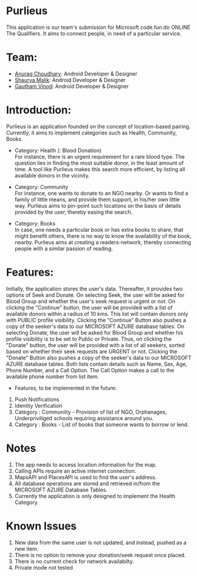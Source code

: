 # Purlieus

This application is our team's submission for Microsoft code.fun.do ONLINE The Qualifiers. It aims to connect people, in need of a particular service.

Team:
==

* [Anurag Choudhary](https://github.com/anurag-23/): Android Developer & Designer
* [Shaurya Malik](https://github.com/shauryamalik): Android Developer & Designer
* [Gautham Vinod](https://github.com/demonic-bling/): Android Developer & Designer

Introduction:
==

Purlieus is an application founded on the concept of location-based pairing. Currently, it aims to implement categories such as Health, Community, Books.

* Category: Health (: Blood Donation)<br/>
For instance, there is an urgent requirement for a rare blood type. The question lies in finding the most suitable donor, in the least amount of time. 	A tool like Purlieus makes this search more efficient, by listing all available donors in the vicinity. 

* Category: Community<br/>
For instance, one wants to donate to an NGO nearby. Or wants to find a family of little means, and provide them support, in his/her own little way. 	Purlieus aims to pin-point such locations on the basis of details provided by the user, thereby easing the search.

* Category: Books<br/>
In case, one needs a particular book or has extra books to share, that might benefit others, there is no way to know the availability of the book, 	nearby. Purlieus aims at creating a readers-network, thereby connecting people with a similar passion of reading.

Features:
==

Initially, the application stores the user's data. Thereafter, it provides two options of Seek and Donate.
On selecting Seek, the user will be asked for Blood Group and whether the user's seek request is urgent or not. On clicking the "Continue" button, the 	user will be provided with a list of available donors within a radius of 10 kms. This list will contain donors only with PUBLIC profile visibility. Clicking 		the "Continue" Button also pushes a copy of the seeker's data to our MICROSOFT AZURE database tables.
On selecting Donate, the user will be asked for Blood Group and whether his profile visibility is to be set to Public or Private. Thus, on clicking the 	"Donate" button, the user will be provided with a list of all seekers, sorted based on whether their seek requests are URGENT or not. Clicking 	the "Donate" 	Button also pushes a copy of the seeker's data to our MICROSOFT AZURE database tables.
Both lists contain details such as Name, Sex, Age, Phone Number, and a Call Option. The Call Option makes a call to the available phone number from 		list item.

* Features, to be implemented in the future:

1. Push Notifications
2. Identity Verification
3. Category : Communiity - Provision of list of NGO, Orphanages, Underpriviliged schools requiring assistance around you.
4. Category : Books - List of books that someone wants to borrow or lend.

Notes
==

1. The app needs to access location information for the map.
2. Calling APIs require an active internet connection.
3. MapsAPI and PlacesAPI is used to find the user's address.
4. All database operations are stored and retrieved in/from the MICROSOFT AZURE Database Tables. 
5. Currently the application is only designed to implement the Health Category.

Known Issues
==

1. New data from the same user is not updated, and instead, pushed as a new item.
2. There is no option to remove your donation/seek request once placed. 
3. There is no current check for network availabilty.
4. Private mode not tested

